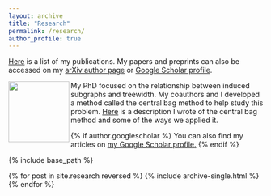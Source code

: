 ```yaml
---
layout: archive
title: "Research"
permalink: /research/
author_profile: true
---
```


[Here](https://tabrish.github.io/files/publication_list.pdf) is a list of my publications. My papers and preprints can also be accessed on my [arXiv author page](https://arxiv.org/a/abrishami_t_1.html) or [Google Scholar profile](https://scholar.google.com/citations?user=GvdjMbcAAAAJ&hl=en). 

<img src="https://tabrish.github.io/files/central-bag-image.png" width="120" align = "left" /> My PhD focused on the relationship between induced subgraphs and treewidth. My coauthors and I developed a method called the central bag method to help study this problem. [Here](https://tabrish.github.io/files/central-bag.pdf) is a description I wrote of the central bag method and some of the ways we applied it. <br/>



{% if author.googlescholar %}
  You can also find my articles on <u><a href="{{author.googlescholar}}">my Google Scholar profile</a>.</u>
{% endif %}

{% include base_path %}

{% for post in site.research reversed %}
  {% include archive-single.html %}
{% endfor %}

